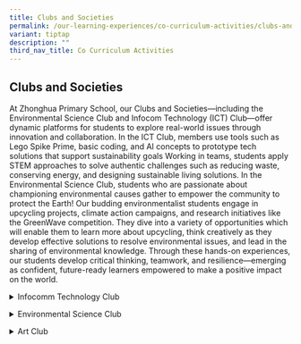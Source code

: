 ```yaml
---
title: Clubs and Societies
permalink: /our-learning-experiences/co-curriculum-activities/clubs-and-societies/
variant: tiptap
description: ""
third_nav_title: Co Curriculum Activities
---
```

<h2><strong>Clubs and Societies</strong></h2>
<p>At Zhonghua Primary School, our Clubs and Societies—including the Environmental
Science Club and Infocom Technology (ICT) Club—offer dynamic platforms
for students to explore real-world issues through innovation and collaboration.
In the ICT Club, members use tools such as Lego Spike Prime, basic coding,
and AI concepts to prototype tech solutions that support sustainability
goals Working in teams, students apply STEM approaches to solve authentic
challenges such as reducing waste, conserving energy, and designing sustainable
living solutions. In the Environmental Science Club, students who are passionate
about championing environmental causes gather to empower the community
to protect the Earth! Our budding environmentalist students engage in upcycling
projects, climate action campaigns, and research initiatives like the GreenWave
competition. They dive into a variety of opportunities which will enable
them to learn more about upcycling, think creatively as they develop effective
solutions to resolve environmental issues, and lead in the sharing of environmental
knowledge. Through these hands-on experiences, our students develop critical
thinking, teamwork, and resilience—emerging as confident, future-ready
learners empowered to make a positive impact on the world.</p>
<p></p>
<div data-type="detailGroup" class="isomer-accordion-group isomer-accordion isomer-accordion-white">
<details class="isomer-details">
<summary>Infocomm Technology Club</summary>
<div data-type="detailsContent" class="isomer-details-content">
<p></p>
<p><strong>Teachers-In-Charge</strong>
<br>Mrs Shirley Yeh (Main)
<br>Ms Chen Guiyun</p>
<p></p>
<p><strong>Main Contact</strong>: <a href="mailto:ng_ai_li_shirleywijaya@schools.gov.sg" rel="noopener noreferrer nofollow" target="_blank"><u>ng_ai_li_shirleywijaya@schools.gov.sg</u></a>
</p>
<p></p>
<p><strong>CCA Schedule</strong>
<br>Tuesday
<br>2.00pm – 4.00pm</p>
</div>
</details>
</div>
<p></p>
<div data-type="detailGroup" class="isomer-accordion-group isomer-accordion isomer-accordion-white">
<details class="isomer-details">
<summary>Environmental Science Club</summary>
<div data-type="detailsContent" class="isomer-details-content">
<p></p>
<p><strong>Teachers-In-Charge</strong>
<br>Mr Christopher Lee (Advisor)
<br>Mrs Chang-Hsu (Main)
<br>Ms Bettina Chiang</p>
<p></p>
<p><strong>Main Contact</strong>: <a href="mailto:hsu_hui-chien@moe.edu.sg" rel="noopener noreferrer nofollow" target="_blank">hsu_hui-chien@schools.gov.sg</a>
</p>
<p></p>
<p><strong>CCA Schedule</strong>
<br>Tuesday
<br>2.00pm – 4.00pm</p>
</div>
</details>
</div>
<p></p>
<div data-type="detailGroup" class="isomer-accordion-group isomer-accordion isomer-accordion-white">
<details class="isomer-details">
<summary>Art Club</summary>
<div data-type="detailsContent" class="isomer-details-content">
<p></p>
<p><strong>Teachers-In-Charge</strong>
<br>Ms Constance Chong (Main)
<br>Ms Laura Tan</p>
<p></p>
<p><strong>Main Contact</strong>: <a href="https://www.zhonghuapri.moe.edu.sg/list-of-cca/art-club/chong_hui_min_constance@schools.gov.sg" rel="noopener noreferrer nofollow" target="_blank"><u>chong_hui_min_constance@schools.gov.sg</u></a>
</p>
<p></p>
<p><strong>CCA Schedule</strong>
<br>Tuesday
<br>2.00pm – 4.00pm</p>
</div>
</details>
</div>
<p></p>
